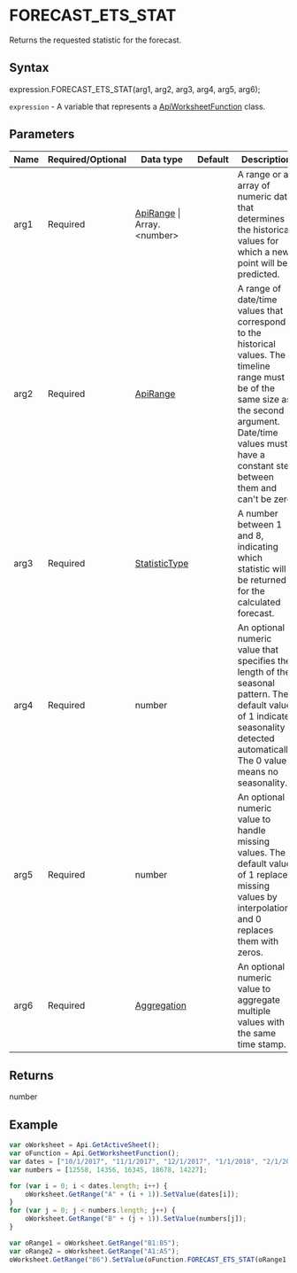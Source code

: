 # FORECAST_ETS_STAT

Returns the requested statistic for the forecast.

## Syntax

expression.FORECAST_ETS_STAT(arg1, arg2, arg3, arg4, arg5, arg6);

`expression` - A variable that represents a [ApiWorksheetFunction](../ApiWorksheetFunction.md) class.

## Parameters

| **Name** | **Required/Optional** | **Data type** | **Default** | **Description** |
| ------------- | ------------- | ------------- | ------------- | ------------- |
| arg1 | Required | [ApiRange](../../ApiRange/ApiRange.md) &#124; Array.&lt;number&gt; |  | A range or an array of numeric data that determines the historical values for which a new point will be predicted. |
| arg2 | Required | [ApiRange](../../ApiRange/ApiRange.md) |  | A range of date/time values that correspond to the historical values. The timeline range must be of the same size as the second argument. Date/time values must have a constant step between them and can't be zero. |
| arg3 | Required | [StatisticType](../../Enumeration/StatisticType.md) |  | A number between 1 and 8, indicating which statistic will be returned for the calculated forecast. |
| arg4 | Required | number |  | An optional numeric value that specifies the length of the seasonal pattern. The default value of 1 indicates seasonality is detected automatically. The 0 value means no seasonality. |
| arg5 | Required | number |  | An optional numeric value to handle missing values. The default value of 1 replaces missing values by interpolation, and 0 replaces them with zeros. |
| arg6 | Required | [Aggregation](../../Enumeration/Aggregation.md) |  | An optional numeric value to aggregate multiple values with the same time stamp. |

## Returns

number

## Example



```javascript
var oWorksheet = Api.GetActiveSheet();
var oFunction = Api.GetWorksheetFunction();
var dates = ["10/1/2017", "11/1/2017", "12/1/2017", "1/1/2018", "2/1/2018"];
var numbers = [12558, 14356, 16345, 18678, 14227];

for (var i = 0; i < dates.length; i++) {
    oWorksheet.GetRange("A" + (i + 1)).SetValue(dates[i]);
}
for (var j = 0; j < numbers.length; j++) {
    oWorksheet.GetRange("B" + (j + 1)).SetValue(numbers[j]);
}

var oRange1 = oWorksheet.GetRange("B1:B5");
var oRange2 = oWorksheet.GetRange("A1:A5");
oWorksheet.GetRange("B6").SetValue(oFunction.FORECAST_ETS_STAT(oRange1, oRange2, 4));
```
